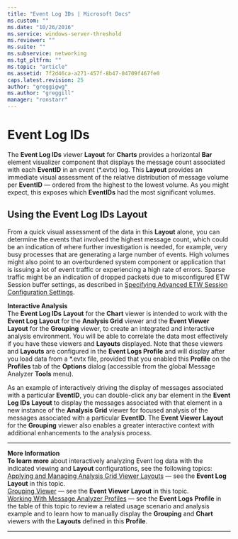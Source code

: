 ```yaml
---
title: "Event Log IDs | Microsoft Docs"
ms.custom: ""
ms.date: "10/26/2016"
ms.service: windows-server-threshold
ms.reviewer: ""
ms.suite: ""
ms.subservice: networking
ms.tgt_pltfrm: ""
ms.topic: "article"
ms.assetid: 7f2d46ca-a271-457f-8b47-04709f467fe0
caps.latest.revision: 25
author: "greggigwg"
ms.author: "greggill"
manager: "ronstarr"
---
```


# Event Log IDs

The **Event Log IDs** viewer **Layout** for **Charts** provides a horizontal **Bar** element  visualizer component that displays the message count associated with each **EventID** in an event  (\*.evtx) log. This **Layout** provides an immediate visual assessment of the relative distribution of message volume per **EventID** — ordered from the highest to the lowest volume. As you might expect, this exposes which **EventIDs** had the most significant volumes.  
  
## Using the Event Log IDs Layout  

 From a quick visual assessment of the data in this **Layout** alone, you can determine the events that involved the highest message count, which could be an indication of where  further investigation is needed, for example, very busy processes that are generating a large number of events. High volumes might also point to an overburdened system component or application that is issuing a lot of event traffic or experiencing a high rate of errors. Sparse traffic might be an indication of dropped packets due to misconfigured ETW Session buffer settings, as described in [Specifying Advanced ETW Session Configuration Settings](specifying-advanced-etw-session-configuration-settings.md).  
  
 **Interactive Analysis**   
The **Event Log IDs** **Layout** for the **Chart** viewer is intended to work with the **Event Log** **Layout** for the **Analysis Grid** viewer and the **Event Viewer** **Layout** for the **Grouping** viewer, to create an integrated and interactive analysis environment. You will be able to correlate the data most effectively if you have these viewers and **Layouts** displayed. Note that these viewers and **Layouts** are configured in the **Event Logs Profile** and will display after you  load data from a \*.evtx file, provided that you enabled this **Profile** on the **Profiles** tab of the **Options** dialog (accessible from the global Message Analyzer **Tools** menu).  
  
 As an example of interactively driving the display of messages associated with a particular **EventID**, you can double-click any bar element in the **Event Log IDs** **Layout** to display the messages associated with that element in a new instance of the **Analysis Grid** viewer for focused analysis of the messages associated with a particular **EventID**. The  **Event Viewer** **Layout** for the **Grouping** viewer also enables a greater interactive context with additional enhancements to the analysis process.  
  
---  
  
 **More Information**   
 **To learn more** about interactively analyzing Event log data with the indicated viewing and **Layout** configurations, see the following topics:  
[Applying and Managing Analysis Grid Viewer Layouts](applying-and-managing-analysis-grid-viewer-layouts.md) — see the **Event Log** **Layout** in this topic.  
[Grouping Viewer](grouping-viewer.md) — see the **Event Viewer** **Layout** in this topic.  
[Working With Message Analyzer Profiles](working-with-message-analyzer-profiles.md) — see the **Event Logs** **Profile** in the table of this topic to review a related usage scenario and analysis example and to learn how to manually display the **Grouping** and **Chart** viewers with the **Layouts** defined in this **Profile**.  

---